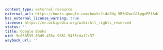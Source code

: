 ```yaml
---
content_type: external-resource
external_url: https://books.google.com/books?id=2Ng-5B5H2wcC&lpg=PP1&dq=nature's%20economy&pg=PP1#v=onepage&q&f=false
has_external_license_warning: true
license: https://en.wikipedia.org/wiki/All_rights_reserved
status: ''
title: Google Books
uid: 9c038535-68d9-458c-9861-5435fda12c37
wayback_url: ''
---
```

